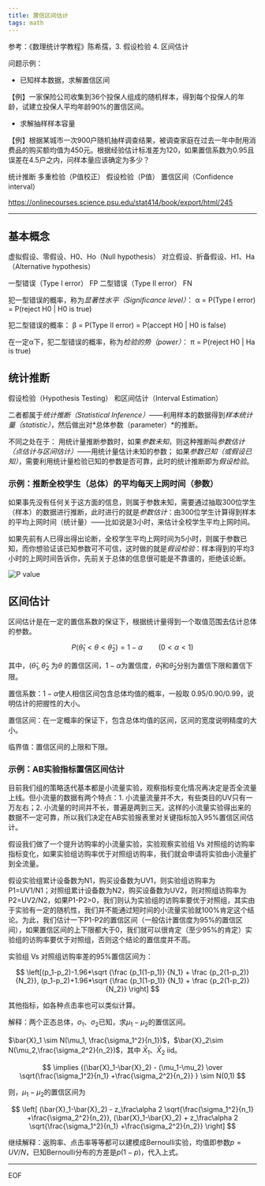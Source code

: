 ```yaml
---
title: 置信区间估计
tags: math
---
```


参考：《数理统计学教程》陈希孺，3. 假设检验 4. 区间估计

问题示例：

- 已知样本数据，求解置信区间

【例】一家保险公司收集到36个投保人组成的随机样本，得到每个投保人的年龄，试建立投保人平均年龄90%的置信区间。

- 求解抽样样本容量

【例】根据某城市一次900户随机抽样调查结果，被调查家庭在过去一年中耐用消费品的购买额均值为450元。根据经验估计标准差为120，如果置信系数为0.95且误差在4.5户之内，问样本量应该确定为多少？

统计推断
多重检验（P值校正）
假设检验（P值）
置信区间（Confidence interval）

https://onlinecourses.science.psu.edu/stat414/book/export/html/245

----

## 基本概念

虚拟假设、零假设、H0、Ho（Null hypothesis）
对立假设、折备假设、H1、Ha（Alternative hypothesis）

一型错误（Type I error）  FP
二型错误（Type II error）  FN

犯一型错误的概率，称为*显著性水平（Significance level）*：
α  = P(Type I error) = P(reject H0 | H0 is true)

犯二型错误的概率：
β = P(Type II error) = P(accept H0 | H0 is false)

在一定α下，犯二型错误的概率，称为*检验的势（power）*：
π = P(reject H0 | Ha is true)

## 统计推断

假设检验（Hypothesis Testing） 和区间估计（Interval Estimation）

二者都属于*统计推断（Statistical Inference）*——利用样本的数据得到*样本统计量（statistic）*，然后做出对*总体参数（parameter）*的推断。

不同之处在于：
用统计量推断参数时，如果*参数未知*，则这种推断叫*参数估计（点估计与区间估计）*——用统计量估计未知的参数；
如果*参数已知（或假设已知）*，需要利用统计量检验已知的参数是否可靠，此时的统计推断即为*假设检验*。

### 示例：推断全校学生（总体）的平均每天上网时间（参数）

如果事先没有任何关于这方面的信息，则属于参数未知，需要通过抽取300位学生（样本）的数据进行推断，此时进行的就是*参数估计*：由300位学生计算得到样本的平均上网时间（统计量）——比如说是3小时，来估计全校学生平均上网时间。

如果先前有人已得出得出论断，全校学生平均上网时间为5小时，则属于参数已知，而你想验证该已知参数可不可信，这时做的就是*假设检验*：样本得到的平均3小时的上网时间告诉你，先前关于总体的信息很可能是不靠谱的，拒绝该论断。

![P value](http://image.jqian.net/confidence-interval-p-value.png)



## 区间估计

区间估计是在一定的置信系数的保证下，根据统计量得到一个取值范围去估计总体的参数。

$$
P(\hat{\theta}_1 \lt \theta \lt \hat{\theta}_2) = 1- \alpha \qquad (0\lt \alpha \lt 1)
$$

其中，$(\hat{\theta}_1 ,\hat{\theta}_2$ 为$\theta$ 的置信区间，$1-\alpha$为置信度，$\hat{\theta}_1$和$\hat{\theta}_2$分别为置信下限和置信下限。

置信系数：$1-\alpha$使人相信区间包含总体均值的概率，一般取 0.95/0.90/0.99，说明估计的把握性的大小。

置信区间：在一定概率的保证下，包含总体均值的区间，区间的宽度说明精度的大小。

临界值：置信区间的上限和下限。

### 示例：AB实验指标置信区间估计

目前我们组的策略迭代基本都是小流量实验，观察指标变化情况再决定是否全流量上线。但小流量的数据有两个特点：1. 小流量流量并不大，有些类目的UV只有一万左右；2. 小流量的时间并不长，普遍是两到三天。这样的小流量实验得出来的数据不一定可靠，所以我们决定在AB实验报表里对关键指标加入95%置信区间估计。

假设我们做了一个提升访购率的小流量实验，实验观察实验组 Vs 对照组的访购率指标变化，如果实验组访购率优于对照组访购率，我们就会申请将实验由小流量扩到全流量。

假设实验组累计设备数为N1，购买设备数为UV1，则实验组访购率为P1=UV1/N1；对照组累计设备数为N2，购买设备数为UV2，则对照组访购率为P2=UV2/N2，如果P1-P2>0，我们则认为实验组的访购率要优于对照组，其实由于实验有一定的随机性，我们并不能通过短时间的小流量实验就100%肯定这个结论。为此，我们估计一下P1-P2的置信区间（一般估计置信度为95%的置信区间），如果置信区间的上下限都大于0，我们就可以很肯定（至少95%的肯定）实验组的访购率要优于对照组，否则这个结论的置信度并不高。

实验组 Vs 对照组访购率差的95%置信区间为：

$$
\left[(p_1-p_2)-1.96*\sqrt {\frac {p_1(1-p_1)} {N_1} + \frac {p_2(1-p_2)} {N_2}}, (p_1-p_2)+1.96*\sqrt {\frac {p_1(1-p_1)} {N_1} + \frac {p_2(1-p_2)} {N_2}} \right]
$$

其他指标，如各种点击率也可以类似计算。

解释：两个正态总体，$\sigma_1$、$\sigma_2$已知，求$\mu_1-\mu_2$的置信区间。

$\bar{X}_1 \sim N(\mu_1, \frac{\sigma_1^2}{n_1})$，$\bar{X}_2\sim N(\mu_2,\frac{\sigma_2^2}{n_2})$，其中 $\bar{X}_1$、$\bar{X}_2$ iid。

$$
\implies {(\bar{X}_1-\bar{X}_2) - (\mu_1-\mu_2) \over \sqrt{\frac{\sigma_1^2}{n_1} +\frac{\sigma_2^2}{n_2}} } \sim N(0,1)
$$

则，$\mu_1-\mu_2$的置信区间为

$$
\left[ (\bar{X}_1-\bar{X}_2) - z_\frac\alpha 2 \sqrt{\frac{\sigma_1^2}{n_1} +\frac{\sigma_2^2}{n_2}},
(\bar{X}_1-\bar{X}_2) + z_\frac\alpha 2 \sqrt{\frac{\sigma_1^2}{n_1} +\frac{\sigma_2^2}{n_2}} \right]
$$

继续解释：返购率、点击率等等都可以建模成Bernoulli实验，均值即参数$p=UV/N$，已知Bernoulli分布的方差是$p(1-p)$，代入上式。

----

EOF
